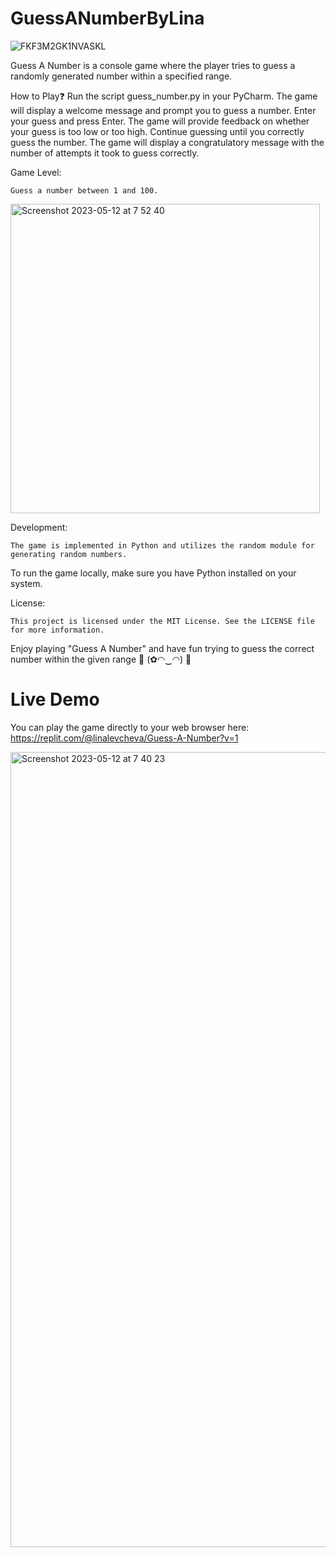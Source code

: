 # GuessANumberByLina 
![FKF3M2GK1NVASKL](https://github.com/linalevcheva/GuessANumberByLina/assets/120012531/1b37ff33-34c3-4a90-b323-a5bd2629f0bb)

Guess A Number is a console game where the player tries to guess a randomly generated number within a specified range.

How to Play❓
    Run the script guess_number.py in your PyCharm.
    The game will display a welcome message and prompt you to guess a number.
    Enter your guess and press Enter.
    The game will provide feedback on whether your guess is too low or too high.
    Continue guessing until you correctly guess the number.
    The game will display a congratulatory message with the number of attempts it took to guess correctly.

Game Level:

    Guess a number between 1 and 100.

<img width="495" alt="Screenshot 2023-05-12 at 7 52 40" src="https://github.com/linalevcheva/GuessANumberByLina/assets/120012531/4640ccf4-e189-4a20-9b4e-6aa728a2c0d9">



Development:

    The game is implemented in Python and utilizes the random module for generating random numbers.
    
To run the game locally, make sure you have Python installed on your system.

License:

    This project is licensed under the MIT License. See the LICENSE file for more information.

Enjoy playing "Guess A Number" and have fun trying to guess the correct number within the given range 🎉 (✿◠‿◠) 🎉 

# Live Demo
You can play the game directly to your web browser here:
https://replit.com/@linalevcheva/Guess-A-Number?v=1
 
 <img width="1272" alt="Screenshot 2023-05-12 at 7 40 23" src="https://github.com/linalevcheva/GuessANumberByLina/assets/120012531/b9c14cf4-3d5c-4591-95a4-35e9ff65c8eb">

    
